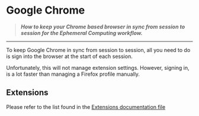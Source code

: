 # Google Chrome

> ***How to keep your Chrome based browser in sync from session to session for the Ephemeral Computing workflow.***

---

To keep Google Chrome in sync from session to session, all you need to do is sign into the browser at the start of each session. 

Unfortunately, this will not manage extension settings. However, signing in, is a lot faster than managing a Firefox profile manually.

## Extensions

Please refer to the list found in the [Extensions documentation file](../extensions.md)